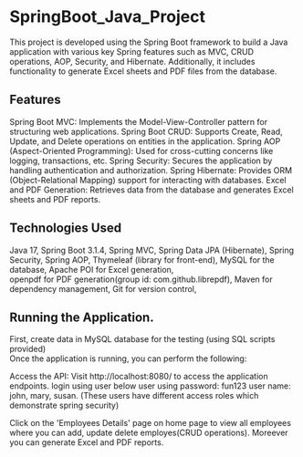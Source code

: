 # SpringBoot_Java_Project
This project is developed using the Spring Boot framework to build a Java application with various key Spring features such as MVC, CRUD operations, AOP, Security, and Hibernate. Additionally, it includes functionality to generate Excel sheets and PDF files from the database.

 
## Features ##
 Spring Boot MVC: Implements the Model-View-Controller pattern for structuring web applications.
 Spring Boot CRUD: 
    Supports Create, Read, Update, and Delete operations on entities in the application.
 Spring AOP (Aspect-Oriented Programming): 
    Used for cross-cutting concerns like logging, transactions, etc.
 Spring Security: 
    Secures the application by handling authentication and authorization.
 Spring Hibernate: 
    Provides ORM (Object-Relational Mapping) support for interacting with databases.
 Excel and PDF Generation: 
    Retrieves data from the database and generates Excel sheets and PDF reports.

## Technologies Used
Java 17,
Spring Boot 3.1.4,
Spring MVC,
Spring Data JPA (Hibernate),
Spring Security,
Spring AOP,
Thymeleaf (library for front-end),
MySQL for the database,
Apache POI for Excel generation,  
openpdf for PDF generation(group id: com.github.librepdf), 
Maven for dependency management,
Git for version control,  
  
## Running the Application. 

First, create data in MySQL database for the testing (using SQL scripts provided)  
Once the application is running, you can perform the following:

Access the API:
Visit http://localhost:8080/ to access the application endpoints.
login using user below user using password: fun123 
    user name: john, mary, susan. (These users have different access roles which demonstrate spring security) 

Click on the 'Employees Details' page on home page to view all employees where you can add, update delete employes(CRUD operations). 
Moreever you can generate Excel and PDF reports.    
   
    
